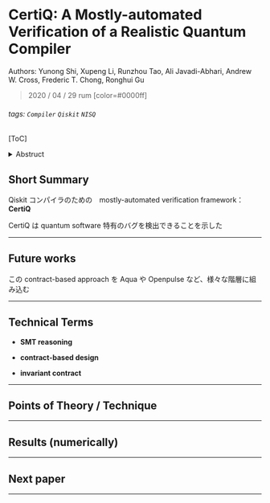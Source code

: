 # CertiQ: A Mostly-automated Verification of a Realistic Quantum Compiler

Authors: 
Yunong Shi, Xupeng Li, Runzhou Tao, Ali Javadi-Abhari, Andrew W. Cross, Frederic T. Chong, Ronghui Gu

> 2020 / 04 / 29
> rum
> [color=#0000ff]

###### tags: `Compiler` `Qiskit` `NISQ`


[ToC]

<details><summary>Abstruct</summary><div>
In this paper, we present CertiQ, a mostly-automated verification framework for the Qiskit quantum compiler. To our knowledge, CertiQ is the first effort to apply formal verification and SMT reasoning to a real-world quantum compiler. Qiskit is currently the most complete and widely-used open-source quantum software stack from low-level compilation to high-level quantum algorithms. With growing community contributions, the Qiskit compiler is in need of code quality control and verification down to the compilation level to guarantee reliability of scientific work that uses it. CertiQ is deeply integrated into the Qiskit compiler (called Terra), providing abstract specifications for quantum compiler data structures and offering verifiable contracts that specify the behaviors of compilation phases with heavy optimizations. CertiQ enables verification of the existing implementation of the Qiskit compiler and future code submissions in a mostly-automated manner using invariant-guided contracts and contract continuation. With these techniques in place, developers need to provide limited inputs only where function contracts and loop invariant cannot be inferred automatically. The CertiQ verification procedure discovers several critical bugs, some of which are unique to quantum soft-ware. Our extensive case studies on four compiler phases of Qiskit demonstrate that CertiQ is effective for verification of quantum compilers with a low proof burden.
</div></details>


##  Short Summary
Qiskit コンパイラのための　mostly-automated verification framework： **CertiQ**

CertiQ は quantum software 特有のバグを検出できることを示した

<!-- Refs -->

---

## Future works
この contract-based approach を Aqua や Openpulse など、様々な階層に組み込む

<!-- Refs -->

---

## Technical Terms
- **SMT reasoning**

- **contract-based design**

- **invariant contract**


<!-- Refs -->


---

## Points of Theory / Technique


<!-- Refs -->


---

## Results (numerically)


<!-- Refs -->


---


## Next paper


<!-- Refs -->


---
